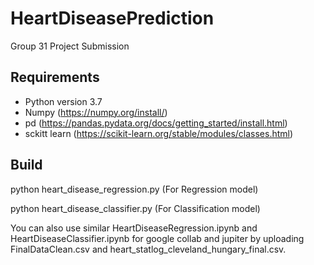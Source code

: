 # HeartDiseasePrediction

Group 31 Project Submission 
## Requirements

- Python version 3.7
- Numpy (https://numpy.org/install/)
- pd (https://pandas.pydata.org/docs/getting_started/install.html)
- sckitt learn (https://scikit-learn.org/stable/modules/classes.html)

## Build

python heart_disease_regression.py (For Regression model)


python heart_disease_classifier.py (For Classification model)


You can also use similar HeartDiseaseRegression.ipynb and HeartDiseaseClassifier.ipynb for google collab and jupiter by uploading FinalDataClean.csv and heart_statlog_cleveland_hungary_final.csv.

